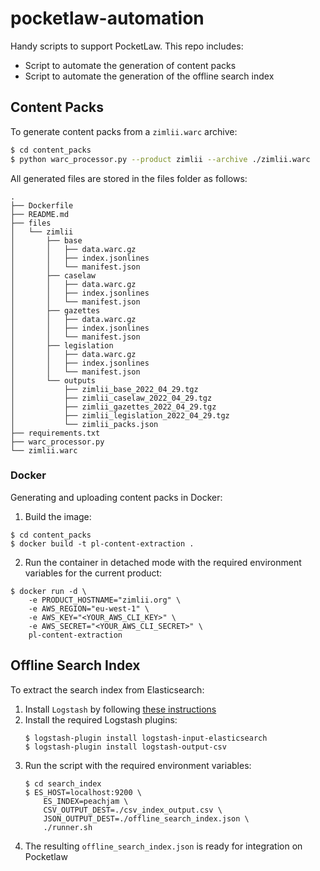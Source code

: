# pocketlaw-automation

Handy scripts to support PocketLaw. This repo includes:
* Script to automate the generation of content packs
* Script to automate the generation of the offline search index

## Content Packs

To generate content packs from a `zimlii.warc` archive:

```bash
$ cd content_packs
$ python warc_processor.py --product zimlii --archive ./zimlii.warc
```

All generated files are stored in the files folder as follows:

```
.
├── Dockerfile
├── README.md
├── files
│   └── zimlii
│       ├── base
│       │   ├── data.warc.gz
│       │   ├── index.jsonlines
│       │   └── manifest.json
│       ├── caselaw
│       │   ├── data.warc.gz
│       │   ├── index.jsonlines
│       │   └── manifest.json
│       ├── gazettes
│       │   ├── data.warc.gz
│       │   ├── index.jsonlines
│       │   └── manifest.json
│       ├── legislation
│       │   ├── data.warc.gz
│       │   ├── index.jsonlines
│       │   └── manifest.json
│       └── outputs
│           ├── zimlii_base_2022_04_29.tgz
│           ├── zimlii_caselaw_2022_04_29.tgz
│           ├── zimlii_gazettes_2022_04_29.tgz
│           ├── zimlii_legislation_2022_04_29.tgz
│           └── zimlii_packs.json
├── requirements.txt
├── warc_processor.py
└── zimlii.warc
```

### Docker

Generating and uploading content packs in Docker:

1. Build the image:
```
$ cd content_packs
$ docker build -t pl-content-extraction .
```

2. Run the container in detached mode with the required environment variables for the current product:
```
$ docker run -d \
    -e PRODUCT_HOSTNAME="zimlii.org" \
    -e AWS_REGION="eu-west-1" \
    -e AWS_KEY="<YOUR_AWS_CLI_KEY>" \
    -e AWS_SECRET="<YOUR_AWS_CLI_SECRET>" \
    pl-content-extraction
```

## Offline Search Index

To extract the search index from Elasticsearch:
1. Install `Logstash` by following [these instructions](https://www.elastic.co/guide/en/logstash/7.17/installing-logstash.html)
2. Install the required Logstash plugins:
    ```
    $ logstash-plugin install logstash-input-elasticsearch
    $ logstash-plugin install logstash-output-csv 
    ```
3. Run the script with the required environment variables:
    ```
    $ cd search_index
    $ ES_HOST=localhost:9200 \
        ES_INDEX=peachjam \
        CSV_OUTPUT_DEST=./csv_index_output.csv \
        JSON_OUTPUT_DEST=./offline_search_index.json \
        ./runner.sh
    ```
4. The resulting `offline_search_index.json` is ready for integration on Pocketlaw
